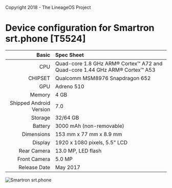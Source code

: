Copyright 2018 - The LineageOS Project

Device configuration for Smartron srt.phone [T5524]
===================================================

Basic   | Spec Sheet
-------:|:-------------------------
CPU     | Quad-core 1.8 GHz ARM® Cortex™ A72 and Quad-core 1.44 GHz ARM® Cortex™ A53
CHIPSET | Qualcomm MSM8976 Snapdragon 652
GPU     | Adreno 510
Memory  | 4 GB
Shipped Android Version | 7.0
Storage | 32/64 GB
Battery | 3000 mAh (non-removable)
Dimensions | 153 mm x 77 mm x 8.9 mm
Display | 1920 x 1080 pixels, 5.5" LCD
Rear Camera  | 13.0 MP, LED flash
Front Camera | 5.0 MP
Release Date | May 2017

![Smartron srt.phone](http://drop.ndtv.com/TECH/product_database/images/db_srtphone_1_4139_800X600_58201751748PM.jpg "Smartron srt.phone")